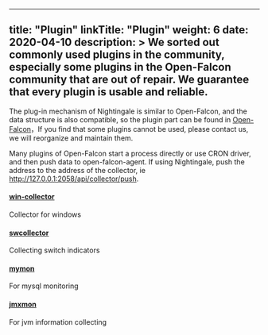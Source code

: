 
---
title: "Plugin"
linkTitle: "Plugin"
weight: 6
date: 2020-04-10
description: >
  We sorted out commonly used plugins in the community, especially some plugins in the Open-Falcon community that are out of repair. We guarantee that every plugin is usable and reliable.
---


The plug-in mechanism of Nightingale is similar to Open-Falcon, and the data structure is also compatible, so the plugin part can be found in [Open-Falcon](http://book.open-falcon.com/zh_0_2/usage/)，If you find that some plugins cannot be used, please contact us, we will reorganize and maintain them.

Many plugins of Open-Falcon start a process directly or use CRON driver, and then push data to open-falcon-agent. If using Nightingale, push the address to the address of the collector, ie http://127.0.0.1:2058/api/collector/push.

#### [win-collector](https://github.com/n9e/win-collector)

Collector for windows

#### [swcollector](https://github.com/gaochao1/swcollector)

Collecting switch indicators

#### [mymon](https://github.com/n9e/mymon)

For mysql monitoring

#### [jmxmon](https://github.com/toomanyopenfiles/jmxmon)

For jvm information collecting


